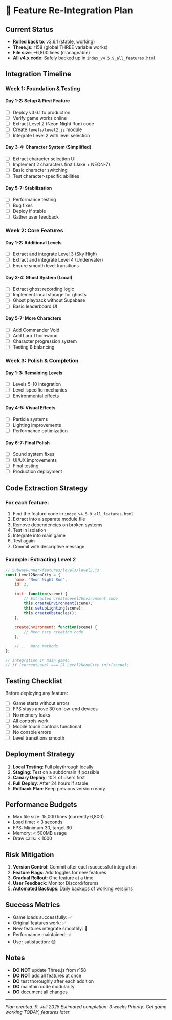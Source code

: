 # 🚀 Feature Re-Integration Plan

## Current Status
- **Rolled back to**: v3.6.1 (stable, working)
- **Three.js**: r158 (global THREE variable works)
- **File size**: ~6,800 lines (manageable)
- **All v4.x code**: Safely backed up in `index_v4.5.9_all_features.html`

## Integration Timeline

### Week 1: Foundation & Testing

#### Day 1-2: Setup & First Feature
- [ ] Deploy v3.6.1 to production
- [ ] Verify game works online
- [ ] Extract Level 2 (Neon Night Run) code
- [ ] Create `levels/level2.js` module
- [ ] Integrate Level 2 with level selection

#### Day 3-4: Character System (Simplified)
- [ ] Extract character selection UI
- [ ] Implement 2 characters first (Jake + NEON-7)
- [ ] Basic character switching
- [ ] Test character-specific abilities

#### Day 5-7: Stabilization
- [ ] Performance testing
- [ ] Bug fixes
- [ ] Deploy if stable
- [ ] Gather user feedback

### Week 2: Core Features

#### Day 1-2: Additional Levels
- [ ] Extract and integrate Level 3 (Sky High)
- [ ] Extract and integrate Level 4 (Underwater)
- [ ] Ensure smooth level transitions

#### Day 3-4: Ghost System (Local)
- [ ] Extract ghost recording logic
- [ ] Implement local storage for ghosts
- [ ] Ghost playback without Supabase
- [ ] Basic leaderboard UI

#### Day 5-7: More Characters
- [ ] Add Commander Void
- [ ] Add Lara Thornwood
- [ ] Character progression system
- [ ] Testing & balancing

### Week 3: Polish & Completion

#### Day 1-3: Remaining Levels
- [ ] Levels 5-10 integration
- [ ] Level-specific mechanics
- [ ] Environmental effects

#### Day 4-5: Visual Effects
- [ ] Particle systems
- [ ] Lighting improvements
- [ ] Performance optimization

#### Day 6-7: Final Polish
- [ ] Sound system fixes
- [ ] UI/UX improvements
- [ ] Final testing
- [ ] Production deployment

## Code Extraction Strategy

### For each feature:
1. Find the feature code in `index_v4.5.9_all_features.html`
2. Extract into a separate module file
3. Remove dependencies on broken systems
4. Test in isolation
5. Integrate into main game
6. Test again
7. Commit with descriptive message

### Example: Extracting Level 2
```javascript
// SubwayRunner/features/levels/level2.js
const Level2NeonCity = {
    name: "Neon Night Run",
    id: 2,
    
    init: function(scene) {
        // Extracted createLevel2Environment code
        this.createEnvironment(scene);
        this.setupLighting(scene);
        this.createObstacles();
    },
    
    createEnvironment: function(scene) {
        // Neon city creation code
    },
    
    // ... more methods
};

// Integration in main game:
// if (currentLevel === 2) Level2NeonCity.init(scene);
```

## Testing Checklist

Before deploying any feature:
- [ ] Game starts without errors
- [ ] FPS stays above 30 on low-end devices
- [ ] No memory leaks
- [ ] All controls work
- [ ] Mobile touch controls functional
- [ ] No console errors
- [ ] Level transitions smooth

## Deployment Strategy

1. **Local Testing**: Full playthrough locally
2. **Staging**: Test on a subdomain if possible
3. **Canary Deploy**: 10% of users first
4. **Full Deploy**: After 24 hours if stable
5. **Rollback Plan**: Keep previous version ready

## Performance Budgets

- Max file size: 15,000 lines (currently 6,800)
- Load time: < 3 seconds
- FPS: Minimum 30, target 60
- Memory: < 500MB usage
- Draw calls: < 1000

## Risk Mitigation

1. **Version Control**: Commit after each successful integration
2. **Feature Flags**: Add toggles for new features
3. **Gradual Rollout**: One feature at a time
4. **User Feedback**: Monitor Discord/forums
5. **Automated Backups**: Daily backups of working versions

## Success Metrics

- Game loads successfully: ✅
- Original features work: ✅
- New features integrate smoothly: 🔄
- Performance maintained: 📊
- User satisfaction: 😊

## Notes

- **DO NOT** update Three.js from r158
- **DO NOT** add all features at once
- **DO** test thoroughly after each addition
- **DO** maintain code modularity
- **DO** document all changes

---

*Plan created: 9. Juli 2025*
*Estimated completion: 3 weeks*
*Priority: Get game working TODAY, features later*